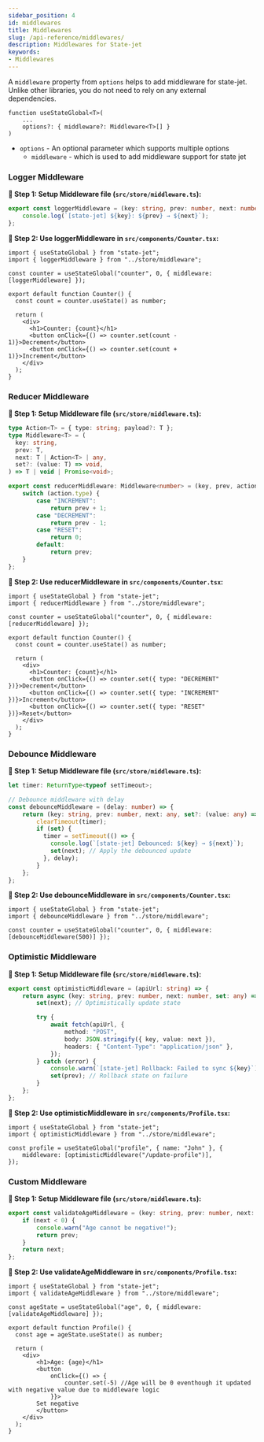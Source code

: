 ```yaml
---
sidebar_position: 4
id: middlewares
title: Middlewares
slug: /api-reference/middlewares/
description: Middlewares for State-jet
keywords:
- Middlewares
---
```


A `middleware` property from `options` helps to add middleware for state-jet. Unlike other libraries, you do not need to rely on any external dependencies.

```tsx
function useStateGlobal<T>(
    ...
    options?: { middleware?: Middleware<T>[] }
) 
```

- `options` - An optional parameter which supports multiple options
   * `middleware` - which is used to add middleware support for state jet

### Logger Middleware

**🔹 Step 1: Setup Middleware file (`src/store/middleware.ts`):**

```ts title="src/store/middleware.ts"
export const loggerMiddleware = (key: string, prev: number, next: number) => {
    console.log(`[state-jet] ${key}: ${prev} → ${next}`);
};
```

**🔹 Step 2: Use loggerMiddleware in `src/components/Counter.tsx`:**

```tsx title="src/components/Counter.tsx"
import { useStateGlobal } from "state-jet";
import { loggerMiddleware } from "../store/middleware";

const counter = useStateGlobal("counter", 0, { middleware: [loggerMiddleware] });

export default function Counter() {
  const count = counter.useState() as number;

  return (
    <div>
      <h1>Counter: {count}</h1>
      <button onClick={() => counter.set(count - 1)}>Decrement</button>
      <button onClick={() => counter.set(count + 1)}>Increment</button>
    </div>
  );
}
```

### Reducer Middleware

**🔹 Step 1: Setup Middleware file (`src/store/middleware.ts`):**

```ts title="src/store/middleware.ts"
type Action<T> = { type: string; payload?: T };
type Middleware<T> = (
  key: string,
  prev: T,
  next: T | Action<T> | any,
  set?: (value: T) => void,
) => T | void | Promise<void>;

export const reducerMiddleware: Middleware<number> = (key, prev, action: Action<any>) => {
    switch (action.type) {
        case "INCREMENT":
            return prev + 1;
        case "DECREMENT":
            return prev - 1;
        case "RESET":
            return 0;
        default:
            return prev;
    }
};
```

**🔹 Step 2: Use reducerMiddleware in `src/components/Counter.tsx`:**

```tsx title="src/components/Counter.tsx"
import { useStateGlobal } from "state-jet";
import { reducerMiddleware } from "../store/middleware";

const counter = useStateGlobal("counter", 0, { middleware: [reducerMiddleware] });

export default function Counter() {
  const count = counter.useState() as number;

  return (
    <div>
      <h1>Counter: {count}</h1>
      <button onClick={() => counter.set({ type: "DECREMENT" })}>Decrement</button>
      <button onClick={() => counter.set({ type: "INCREMENT" })}>Increment</button>
      <button onClick={() => counter.set({ type: "RESET" })}>Reset</button>
    </div>
  );
}
```

### Debounce Middleware

**🔹 Step 1: Setup Middleware file (`src/store/middleware.ts`):**

```ts title="src/store/middleware.ts"
let timer: ReturnType<typeof setTimeout>;

// Debounce middleware with delay
const debounceMiddleware = (delay: number) => {
    return (key: string, prev: number, next: any, set?: (value: any) => void) => {
        clearTimeout(timer);
        if (set) {
          timer = setTimeout(() => {
            console.log(`[state-jet] Debounced: ${key} → ${next}`);
            set(next); // Apply the debounced update
          }, delay);
        }
    };
};
```

**🔹 Step 2: Use debounceMiddleware in `src/components/Counter.tsx`:**

```tsx title="src/components/Counter.tsx"
import { useStateGlobal } from "state-jet";
import { debounceMiddleware } from "../store/middleware";

const counter = useStateGlobal("counter", 0, { middleware: [debounceMiddleware(500)] });
```

### Optimistic Middleware

**🔹 Step 1: Setup Middleware file (`src/store/middleware.ts`):**

```ts title="src/store/middleware.ts"
export const optimisticMiddleware = (apiUrl: string) => {
    return async (key: string, prev: number, next: number, set: any) => {
        set(next); // Optimistically update state

        try {
            await fetch(apiUrl, {
                method: "POST",
                body: JSON.stringify({ key, value: next }),
                headers: { "Content-Type": "application/json" },
            });
        } catch (error) {
            console.warn(`[state-jet] Rollback: Failed to sync ${key}`);
            set(prev); // Rollback state on failure
        }
    };
};
```

**🔹 Step 2: Use optimisticMiddleware in `src/components/Profile.tsx`:**

```tsx title="src/components/Profile.tsx"
import { useStateGlobal } from "state-jet";
import { optimisticMiddleware } from "../store/middleware";

const profile = useStateGlobal("profile", { name: "John" }, { 
    middleware: [optimisticMiddleware("/update-profile")],
});
```

### Custom Middleware

**🔹 Step 1: Setup Middleware file (`src/store/middleware.ts`):**

```ts title="src/store/middleware.ts"
export const validateAgeMiddleware = (key: string, prev: number, next: number) => {
    if (next < 0) {
        console.warn("Age cannot be negative!");
        return prev;
    }
    return next;
};
```

**🔹 Step 2: Use validateAgeMiddleware in `src/components/Profile.tsx`:**

```tsx title="src/components/Profile.tsx"
import { useStateGlobal } from "state-jet";
import { validateAgeMiddleware } from "../store/middleware";

const ageState = useStateGlobal("age", 0, { middleware: [validateAgeMiddleware] });

export default function Profile() {
  const age = ageState.useState() as number;

  return (
    <div>
        <h1>Age: {age}</h1>
        <button 
            onClick={() => {
                counter.set(-5) //Age will be 0 eventhough it updated with negative value due to middleware logic
            }}>
        Set negative
        </button> 
    </div>
  );
}

```
